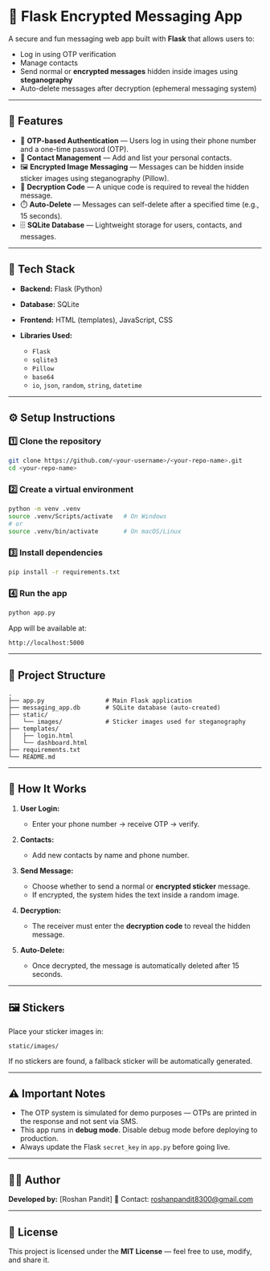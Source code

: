 # 📱 Flask Encrypted Messaging App

A secure and fun messaging web app built with **Flask** that allows users to:

* Log in using OTP verification
* Manage contacts
* Send normal or **encrypted messages** hidden inside images using **steganography**
* Auto-delete messages after decryption (ephemeral messaging system)

---

## 🚀 Features

* 🔐 **OTP-based Authentication** — Users log in using their phone number and a one-time password (OTP).
* 💬 **Contact Management** — Add and list your personal contacts.
* 🖼️ **Encrypted Image Messaging** — Messages can be hidden inside sticker images using steganography (Pillow).
* 🧩 **Decryption Code** — A unique code is required to reveal the hidden message.
* ⏱️ **Auto-Delete** — Messages can self-delete after a specified time (e.g., 15 seconds).
* 🗄️ **SQLite Database** — Lightweight storage for users, contacts, and messages.

---

## 🧰 Tech Stack

* **Backend:** Flask (Python)
* **Database:** SQLite
* **Frontend:** HTML (templates), JavaScript, CSS
* **Libraries Used:**

  * `Flask`
  * `sqlite3`
  * `Pillow`
  * `base64`
  * `io`, `json`, `random`, `string`, `datetime`

---

## ⚙️ Setup Instructions

### 1️⃣ Clone the repository

```bash
git clone https://github.com/<your-username>/<your-repo-name>.git
cd <your-repo-name>
```

### 2️⃣ Create a virtual environment

```bash
python -m venv .venv
source .venv/Scripts/activate   # On Windows
# or
source .venv/bin/activate       # On macOS/Linux
```

### 3️⃣ Install dependencies

```bash
pip install -r requirements.txt
```

### 4️⃣ Run the app

```bash
python app.py
```

App will be available at:

```
http://localhost:5000
```

---

## 📂 Project Structure

```
.
├── app.py                 # Main Flask application
├── messaging_app.db       # SQLite database (auto-created)
├── static/
│   └── images/            # Sticker images used for steganography
├── templates/
│   ├── login.html
│   └── dashboard.html
├── requirements.txt
└── README.md
```

---

## 🧠 How It Works

1. **User Login:**

   * Enter your phone number → receive OTP → verify.

2. **Contacts:**

   * Add new contacts by name and phone number.

3. **Send Message:**

   * Choose whether to send a normal or **encrypted sticker** message.
   * If encrypted, the system hides the text inside a random image.

4. **Decryption:**

   * The receiver must enter the **decryption code** to reveal the hidden message.

5. **Auto-Delete:**

   * Once decrypted, the message is automatically deleted after 15 seconds.

---

## 🖼️ Stickers

Place your sticker images in:

```
static/images/
```

If no stickers are found, a fallback sticker will be automatically generated.

---

## ⚠️ Important Notes

* The OTP system is simulated for demo purposes — OTPs are printed in the response and not sent via SMS.
* This app runs in **debug mode**. Disable debug mode before deploying to production.
* Always update the Flask `secret_key` in `app.py` before going live.

---

## 🧑‍💻 Author

**Developed by:** [Roshan Pandit]
📧 Contact: [roshanpandit8300@gmail.com](mailto:roshanpandit8300@gmail.com)


---

## 📜 License

This project is licensed under the **MIT License** — feel free to use, modify, and share it.
